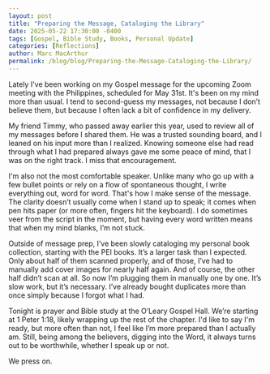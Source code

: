 ```yaml
---
layout: post
title: "Preparing the Message, Cataloging the Library"
date: 2025-05-22 17:30:00 -0400
tags: [Gospel, Bible Study, Books, Personal Update]
categories: [Reflections]
author: Marc MacArthur
permalink: /blog/blog/Preparing-the-Message-Cataloging-the-Library/
---
```


Lately I've been working on my Gospel message for the upcoming Zoom meeting with the Philippines, scheduled for May 31st. It's been on my mind more than usual. I tend to second-guess my messages, not because I don’t believe them, but because I often lack a bit of confidence in my delivery. 

My friend Timmy, who passed away earlier this year, used to review all of my messages before I shared them. He was a trusted sounding board, and I leaned on his input more than I realized. Knowing someone else had read through what I had prepared always gave me some peace of mind, that I was on the right track. I miss that encouragement.

I'm also not the most comfortable speaker. Unlike many who go up with a few bullet points or rely on a flow of spontaneous thought, I write everything out, word for word. That's how I make sense of the message. The clarity doesn’t usually come when I stand up to speak; it comes when pen hits paper (or more often, fingers hit the keyboard). I do sometimes veer from the script in the moment, but having every word written means that when my mind blanks, I’m not stuck.

Outside of message prep, I’ve been slowly cataloging my personal book collection, starting with the PEI books. It’s a larger task than I expected. Only about half of them scanned properly, and of those, I’ve had to manually add cover images for nearly half again. And of course, the other half didn’t scan at all. So now I’m plugging them in manually one by one. It’s slow work, but it’s necessary. I’ve already bought duplicates more than once simply because I forgot what I had.

Tonight is prayer and Bible study at the O’Leary Gospel Hall. We’re starting at 1 Peter 1:18, likely wrapping up the rest of the chapter. I'd like to say I'm ready, but more often than not, I feel like I’m more prepared than I actually am. Still, being among the believers, digging into the Word, it always turns out to be worthwhile, whether I speak up or not.

We press on.
